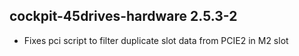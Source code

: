 ## cockpit-45drives-hardware 2.5.3-2

* Fixes pci script to filter duplicate slot data from PCIE2 in M2 slot